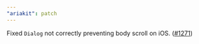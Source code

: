 ```yaml
---
"ariakit": patch
---
```


Fixed `Dialog` not correctly preventing body scroll on iOS. ([#1271](https://github.com/ariakit/ariakit/pull/1271))
